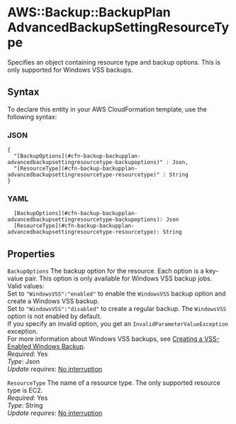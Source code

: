 # AWS::Backup::BackupPlan AdvancedBackupSettingResourceType<a name="aws-properties-backup-backupplan-advancedbackupsettingresourcetype"></a>

Specifies an object containing resource type and backup options\. This is only supported for Windows VSS backups\.

## Syntax<a name="aws-properties-backup-backupplan-advancedbackupsettingresourcetype-syntax"></a>

To declare this entity in your AWS CloudFormation template, use the following syntax:

### JSON<a name="aws-properties-backup-backupplan-advancedbackupsettingresourcetype-syntax.json"></a>

```
{
  "[BackupOptions](#cfn-backup-backupplan-advancedbackupsettingresourcetype-backupoptions)" : Json,
  "[ResourceType](#cfn-backup-backupplan-advancedbackupsettingresourcetype-resourcetype)" : String
}
```

### YAML<a name="aws-properties-backup-backupplan-advancedbackupsettingresourcetype-syntax.yaml"></a>

```
  [BackupOptions](#cfn-backup-backupplan-advancedbackupsettingresourcetype-backupoptions): Json
  [ResourceType](#cfn-backup-backupplan-advancedbackupsettingresourcetype-resourcetype): String
```

## Properties<a name="aws-properties-backup-backupplan-advancedbackupsettingresourcetype-properties"></a>

`BackupOptions`  <a name="cfn-backup-backupplan-advancedbackupsettingresourcetype-backupoptions"></a>
The backup option for the resource\. Each option is a key\-value pair\. This option is only available for Windows VSS backup jobs\.  
Valid values:   
Set to `"WindowsVSS":"enabled"` to enable the `WindowsVSS` backup option and create a Windows VSS backup\.   
Set to `"WindowsVSS":"disabled"` to create a regular backup\. The `WindowsVSS` option is not enabled by default\.  
If you specify an invalid option, you get an `InvalidParameterValueException` exception\.  
For more information about Windows VSS backups, see [Creating a VSS\-Enabled Windows Backup](https://docs.aws.amazon.com/aws-backup/latest/devguide/windows-backups.html)\.  
*Required*: Yes  
*Type*: Json  
*Update requires*: [No interruption](https://docs.aws.amazon.com/AWSCloudFormation/latest/UserGuide/using-cfn-updating-stacks-update-behaviors.html#update-no-interrupt)

`ResourceType`  <a name="cfn-backup-backupplan-advancedbackupsettingresourcetype-resourcetype"></a>
The name of a resource type\. The only supported resource type is EC2\.  
*Required*: Yes  
*Type*: String  
*Update requires*: [No interruption](https://docs.aws.amazon.com/AWSCloudFormation/latest/UserGuide/using-cfn-updating-stacks-update-behaviors.html#update-no-interrupt)